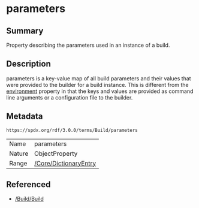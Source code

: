 <!-- Automatically generated by spec-parser v2.3.0 on 2024-07-09T12:43:38.633388+00:00 -->
<!-- SPDX-License-Identifier: Community-Spec-1.0 -->

# parameters

## Summary

Property describing the parameters used in an instance of a build.


## Description

parameters is a key-value map of all build parameters and their values that
were provided to the builder for a build instance. This is different from the
[environment](environment.md) property in that the keys and values are provided
as command line arguments or a configuration file to the builder.


## Metadata

`https://spdx.org/rdf/3.0.0/terms/Build/parameters`


| | |
|---|---|
| Name | parameters |
| Nature | ObjectProperty |
| Range | [/Core/DictionaryEntry](../../Core/Classes/DictionaryEntry.md) |




## Referenced

- [/Build/Build](../../Build/Classes/Build.md)

